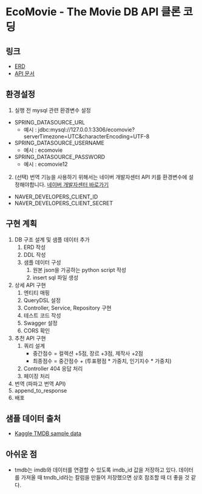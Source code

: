# EcoMovie - The Movie DB API 클론 코딩

## 링크
- <a href="https://www.erdcloud.com/d/hc2X7xpjGho2eFv4X" target="_blank">ERD</a>
- <a href="http://ecomovie.ap-northeast-2.elasticbeanstalk.com/swagger-ui/index.html" target="_blank">API 문서</a>

## 환경설정
1. 실행 전 mysql 관련 환경변수 설정
- SPRING_DATASOURCE_URL
  - 예시 : jdbc:mysql://127.0.0.1:3306/ecomovie?serverTimezone=UTC&characterEncoding=UTF-8
- SPRING_DATASOURCE_USERNAME
  - 예시 : ecomovie
- SPRING_DATASOURCE_PASSWORD
  - 예시 : ecomovie12
2.  (선택) 번역 기능을 사용하기 위해서는 네이버 개발자센터 API 키를 환경변수에 설정해야합니다. [네이버 개발자센터 바로가기](NAVER_DEVELOPERS_CLIENT_ID)
- NAVER_DEVELOPERS_CLIENT_ID
- NAVER_DEVELOPERS_CLIENT_SECRET

## 구현 계획
1. DB 구조 설계 및 샘플 데이터 추가
   1. ERD 작성
   2. DDL 작성
   3. 샘플 데이터 구성
      1. 원본 json을 가공하는 python script 작성
      2. insert sql 파일 생성
2. 상세 API 구현
   1. 엔티티 매핑
   2. QueryDSL 설정
   3. Controller, Service, Repository 구현
   4. 테스트 코드 작성
   5. Swagger 설정
   6. CORS 확인
3. 추천 API 구현
   1. 쿼리 설계
      - 중간점수 = 컬렉션 +5점, 장르 +3점, 제작사 +2점
      - 최종점수 = 중간점수 + (투표평점 * 가중치, 인기지수 * 가중치)
   2. Controller 404 응답 처리
   3. 페이징 처리
4. 번역 (파파고 번역 API)
5. append_to_response
6. 배포

## 샘플 데이터 출처
- [Kaggle TMDB sample data](https://www.kaggle.com/datasets/edgartanaka1/tmdb-movies-and-series)

## 아쉬운 점
- tmdb는 imdb와 데이터를 연결할 수 있도록 imdb_id 값을 저장하고 있다. 데이터를 가져올 때 tmdb_id라는 칼럼을 만들어 저장했으면 상호 참조할 때 더 좋을 것 같다.
